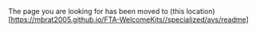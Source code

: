 The page you are looking for has been moved to (this location)[https://mbrat2005.github.io/FTA-WelcomeKits//specialized/avs/readme]
